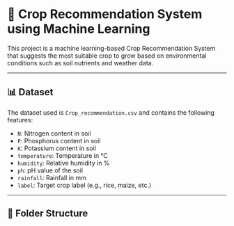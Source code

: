 # 🌾 Crop Recommendation System using Machine Learning

This project is a machine learning-based Crop Recommendation System that suggests the most suitable crop to grow based on environmental conditions such as soil nutrients and weather data.

---

## 📊 Dataset

The dataset used is `Crop_recommendation.csv` and contains the following features:

- `N`: Nitrogen content in soil
- `P`: Phosphorus content in soil
- `K`: Potassium content in soil
- `temperature`: Temperature in °C
- `humidity`: Relative humidity in %
- `ph`: pH value of the soil
- `rainfall`: Rainfall in mm
- `label`: Target crop label (e.g., rice, maize, etc.)

---

## 📁 Folder Structure


